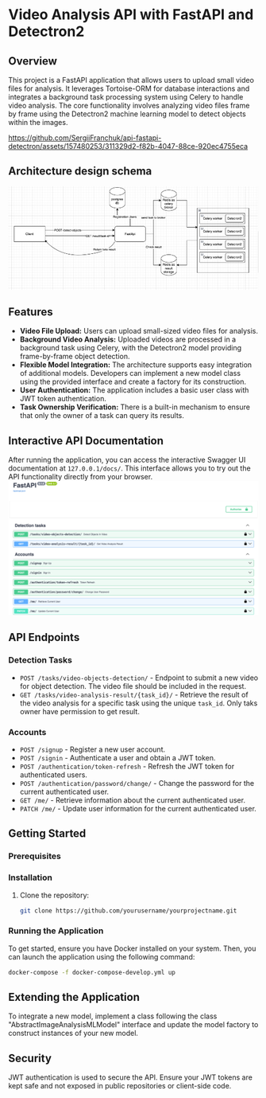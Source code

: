 
# Video Analysis API with FastAPI and Detectron2

## Overview
This project is a FastAPI application that allows users to upload small video files for analysis. It leverages Tortoise-ORM for database interactions and integrates a background task processing system using Celery to handle video analysis. The core functionality involves analyzing video files frame by frame using the Detectron2 machine learning model to detect objects within the images.



https://github.com/SergiiFranchuk/api-fastapi-detectron/assets/157480253/311329d2-f82b-4047-88ce-920ec4755eca



## Architecture design schema
![design_schema.png](design_schema.png)

## Features
- **Video File Upload:** Users can upload small-sized video files for analysis.
- **Background Video Analysis:** Uploaded videos are processed in a background task using Celery, with the Detectron2 model providing frame-by-frame object detection.
- **Flexible Model Integration:** The architecture supports easy integration of additional models. Developers can implement a new model class using the provided interface and create a factory for its construction.
- **User Authentication:** The application includes a basic user class with JWT token authentication.
- **Task Ownership Verification:** There is a built-in mechanism to ensure that only the owner of a task can query its results.

## Interactive API Documentation
After running the application, you can access the interactive Swagger UI documentation at `127.0.0.1/docs/`. This interface allows you to try out the API functionality directly from your browser.
![api_schema.png](api_schema.png)

## API Endpoints

### Detection Tasks
- `POST /tasks/video-objects-detection/` - Endpoint to submit a new video for object detection. The video file should be included in the request.
- `GET /tasks/video-analysis-result/{task_id}/` - Retrieve the result of the video analysis for a specific task using the unique `task_id`. Only taks owner have permission to get result.

### Accounts
- `POST /signup` - Register a new user account.
- `POST /signin` - Authenticate a user and obtain a JWT token.
- `POST /authentication/token-refresh` - Refresh the JWT token for authenticated users.
- `POST /authentication/password/change/` - Change the password for the current authenticated user.
- `GET /me/` - Retrieve information about the current authenticated user.
- `PATCH /me/` - Update user information for the current authenticated user.


## Getting Started

### Prerequisites


### Installation
1. Clone the repository:
    ```bash
    git clone https://github.com/yourusername/yourprojectname.git
    ```

### Running the Application
To get started, ensure you have Docker installed on your system. Then, you can launch the application using the following command:
```bash
docker-compose -f docker-compose-develop.yml up
```

## Extending the Application
To integrate a new model, implement a class following the class "AbstractImageAnalysisMLModel" interface and update the model factory to construct instances of your new model.

## Security
JWT authentication is used to secure the API. Ensure your JWT tokens are kept safe and not exposed in public repositories or client-side code.
